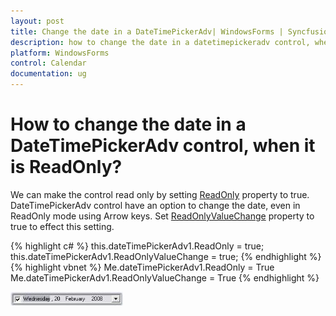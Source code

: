 ```yaml
---
layout: post
title: Change the date in a DateTimePickerAdv| WindowsForms | Syncfusion
description: how to change the date in a datetimepickeradv control, when it is readonly?
platform: WindowsForms
control: Calendar 
documentation: ug
---
```

# How to change the date in a DateTimePickerAdv control, when it is ReadOnly?

We can make the control read only by setting [ReadOnly](https://help.syncfusion.com/cr/cref_files/windowsforms/Syncfusion.Tools.Windows~Syncfusion.Windows.Forms.Tools.DateTimePickerAdv~ReadOnly.html) property to true. DateTimePickerAdv control have an option to change the date, even in ReadOnly mode using Arrow keys. Set [ReadOnlyValueChange](https://help.syncfusion.com/cr/cref_files/windowsforms/Syncfusion.Tools.Windows~Syncfusion.Windows.Forms.Tools.DateTimePickerAdv~ReadOnlyValueChange.html) property to true to effect this setting.

{% highlight c#  %}
this.dateTimePickerAdv1.ReadOnly = true;
this.dateTimePickerAdv1.ReadOnlyValueChange = true;
{% endhighlight   %}
{% highlight vbnet  %}
Me.dateTimePickerAdv1.ReadOnly = True
Me.dateTimePickerAdv1.ReadOnlyValueChange = True
{% endhighlight  %}

![Change the date in a DateTimePickerAdv](FAQ_images/Overview_img224.jpeg)


